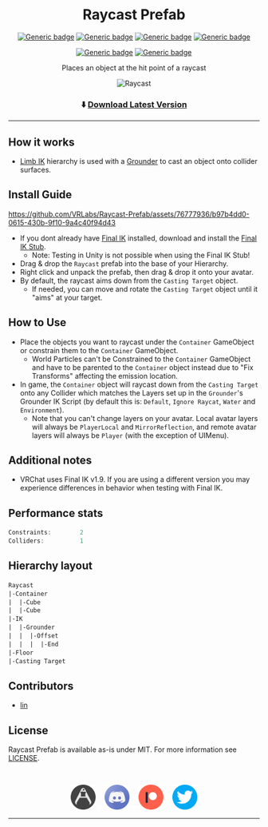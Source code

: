 <div align="center">

# Raycast Prefab

[![Generic badge](https://img.shields.io/github/downloads/VRLabs/Raycast-Prefab/total?label=Downloads)](https://github.com/VRLabs/Raycast-Prefab/releases/latest)
[![Generic badge](https://img.shields.io/badge/License-MIT-informational.svg)](https://github.com/VRLabs/Raycast-Prefab/blob/main/LICENSE)
[![Generic badge](https://img.shields.io/badge/Unity-2019.4.31f1-lightblue.svg)](https://unity3d.com/unity/whats-new/2019.4.31)
[![Generic badge](https://img.shields.io/badge/SDK-AvatarSDK3-lightblue.svg)](https://vrchat.com/home/download)

[![Generic badge](https://img.shields.io/discord/706913824607043605?color=%237289da&label=DISCORD&logo=Discord&style=for-the-badge)](https://discord.vrlabs.dev/)
[![Generic badge](https://img.shields.io/endpoint.svg?url=https%3A%2F%2Fshieldsio-patreon.vercel.app%2Fapi%3Fusername%3Dvrlabs%26type%3Dpatrons&style=for-the-badge)](https://patreon.vrlabs.dev/)

Places an object at the hit point of a raycast

![Raycast](https://github.com/VRLabs/Raycast-Prefab/assets/76777936/e06c6089-c2f2-49b2-8339-80ffe8642423)


### ⬇️ [Download Latest Version](https://github.com/VRLabs/Raycast-Prefab/releases/latest)

<!-- 
### 📦 [Add to VRChat Creator Companion]() -->

</div>

---

## How it works

* [Limb IK](http://www.root-motion.com/finalikdox/html/page12.html) hierarchy is used with a [Grounder](http://www.root-motion.com/finalikdox/html/page9.html) to cast an object onto collider surfaces.

## Install Guide

https://github.com/VRLabs/Raycast-Prefab/assets/76777936/b97b4dd0-0615-430b-9f10-9a4c40f94d43

* If you dont already have [Final IK](https://assetstore.unity.com/packages/tools/animation/final-ik-14290) installed, download and install the [Final IK Stub](https://github.com/VRLabs/Final-IK-Stub).
  * Note: Testing in Unity is not possible when using the Final IK Stub!
* Drag & drop the ``Raycast`` prefab into the base of your Hierarchy.
* Right click and unpack the prefab, then drag & drop it onto your avatar.
* By default, the raycast aims down from the ``Casting Target`` object.
  * If needed, you can move and rotate the ``Casting Target`` object until it "aims" at your target.
 
## How to Use

* Place the objects you want to raycast under the ``Container`` GameObject or constrain them to the ``Container`` GameObject.
  * World Particles can't be Constrained to the ``Container`` GameObject and have to be parented to the ``Container`` object instead due to "Fix Transforms" affecting the emission location.
* In game, the ``Container`` object will raycast down from the ``Casting Target`` onto any Collider which matches the Layers set up in the ``Grounder``'s Grounder IK Script (by default this is: ``Default``, ``Ignore Raycat``, ``Water`` and ``Environment``).
  * Note that you can't change layers on your avatar. Local avatar layers will always be ``PlayerLocal`` and ``MirrorReflection``, and remote avatar layers will always be ``Player`` (with the exception of UIMenu).

## Additional notes

* VRChat uses Final IK v1.9. If you are using a different version you may experience differences in behavior when testing with Final IK.

## Performance stats

```c++
Constraints:        2
Colliders:          1
```

## Hierarchy layout

```html
Raycast
|-Container
|  |-Cube
|  |-Cube
|-IK
|  |-Grounder
|  |  |-Offset
|  |  |  |-End
|-Floor
|-Casting Target
```

## Contributors

* [lin](https://github.com/oofdesu)

## License

Raycast Prefab is available as-is under MIT. For more information see [LICENSE](https://github.com/VRLabs/Raycast-Prefab/blob/main/LICENSE).

​

<div align="center">

[<img src="https://github.com/VRLabs/Resources/raw/main/Icons/VRLabs.png" width="50" height="50">](https://vrlabs.dev "VRLabs")
<img src="https://github.com/VRLabs/Resources/raw/main/Icons/Empty.png" width="10">
[<img src="https://github.com/VRLabs/Resources/raw/main/Icons/Discord.png" width="50" height="50">](https://discord.vrlabs.dev/ "VRLabs")
<img src="https://github.com/VRLabs/Resources/raw/main/Icons/Empty.png" width="10">
[<img src="https://github.com/VRLabs/Resources/raw/main/Icons/Patreon.png" width="50" height="50">](https://patreon.vrlabs.dev/ "VRLabs")
<img src="https://github.com/VRLabs/Resources/raw/main/Icons/Empty.png" width="10">
[<img src="https://github.com/VRLabs/Resources/raw/main/Icons/Twitter.png" width="50" height="50">](https://twitter.com/vrlabsdev "VRLabs")

</div>

---
